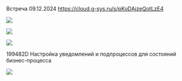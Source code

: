 
Встреча 09.12.2024
https://cloud.g-sys.ru/s/pKoDAjzeQotLzE4

![](ms-teams_bE47THF7P4.png)

![](ms-teams_8x9fGg8eab.png)

![](ms-teams_cnfVcQX3Ct.png)

199482D Настройка уведомлений и подпроцессов для состояний бизнес-процесса

![](Script%20проверка%20наличия%20согласующих%20дальше%20по%20маршруту.jexl)

